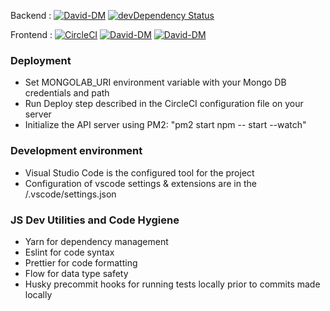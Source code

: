 Backend : [![David-DM](https://david-dm.org/ayildirim/notepad/status.svg?path=packages%2Fbackend)](https://david-dm.org/ayildirim/notepad?path=packages%2Fbackend) [![devDependency Status](https://david-dm.org/ayildirim/notepad/dev-status.svg?path=packages%2Fbackend&type=dev)](https://david-dm.org/ayildirim/notepad?path=packages%2Fbackend&type=dev)

Frontend : [![CircleCI](https://circleci.com/gh/ayildirim/notepad.svg?style=svg)](https://circleci.com/gh/ayildirim/notepad) 
[![David-DM](https://david-dm.org/ayildirim/notepad/status.svg?path=packages%2Ffrontend)](https://david-dm.org/ayildirim/notepad?path=packages%2Ffrontend) [![David-DM](https://david-dm.org/ayildirim/notepad/dev-status.svg?path=packages%2Ffrontend&type=dev)](https://david-dm.org/ayildirim/notepad?path=packages%2Ffrontend&type=dev)

### Deployment

- Set MONGOLAB_URI environment variable with your Mongo DB credentials and path
- Run Deploy step described in the CircleCI configuration file on your server
- Initialize the API server using PM2: "pm2 start npm -- start --watch"

### Development environment

- Visual Studio Code is the configured tool for the project
- Configuration of vscode settings & extensions are in the /.vscode/settings.json

### JS Dev Utilities and Code Hygiene

- Yarn for dependency management
- Eslint for code syntax
- Prettier for code formatting
- Flow for data type safety
- Husky precommit hooks for running tests locally prior to commits made locally
